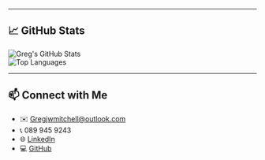 
---

## 📈 GitHub Stats

![Greg's GitHub Stats](https://github-readme-stats.vercel.app/api?username=g81433691&show_icons=true&theme=radical)  
![Top Languages](https://github-readme-stats.vercel.app/api/top-langs/?username=g81433691&layout=compact&theme=radical)

---

## 📫 Connect with Me

- ✉️ Gregjwmitchell@outlook.com  
- 📞 089 945 9243  
- 🌐 [LinkedIn](https://www.linkedin.com/in/gregmitchell8934)  
- 💻 [GitHub](https://github.com/g81433691)

